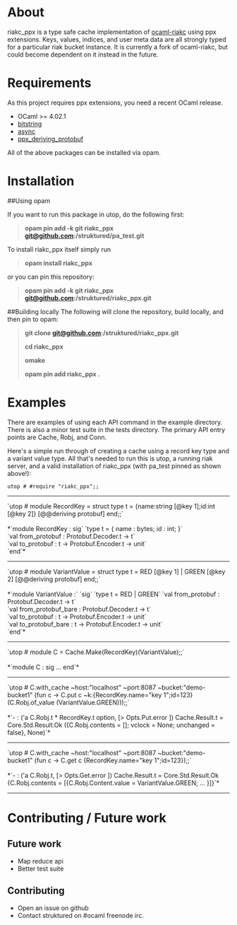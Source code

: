 # About

riakc_ppx is a type safe cache implementation of [ocaml-riakc](https://github.com/orbitz/ocaml-riakc) using ppx extensions. Keys, values, indices, and user meta data are all strongly typed for a particular riak bucket instance. It is currently a fork of ocaml-riakc, but could become dependent on it instead in the future.

# Requirements

As this project requires ppx extensions, you need a recent OCaml release.

 - OCaml >= 4.02.1
 - [bitstring](https://code.google.com/p/bitstring/)
 - [async](https://github.com/janestree/async)
 - [ppx\_deriving\_protobuf](https://github.com/whitequark/ppx_deriving_protobuf)

All of the above packages can be installed via opam.

# Installation

##Using opam

If you want to run this package in utop, do the following first:

> **opam pin add -k git riakc\_ppx git@github.com:/struktured/pa\_test.git**
> 

To install riakc_ppx itself simply run
> **opam install riakc_ppx**
>

or you can pin this repository:

> **opam pin add -k git riakc_ppx git@github.com:/struktured/riakc\_ppx.git**

##Building locally
The following will clone the repository, build locally, and then pin to opam:

> **git clone git@github.com:/struktured/riakc\_ppx.git**
> 
> **cd riakc\_ppx**
> 
> **omake**
> 
> **opam pin add riakc\_ppx .**
> 

# Examples

There are examples of using each API command in the example directory.  There is also a minor test suite in the tests directory. The primary API entry points are Cache, Robj, and Conn.

Here's a simple run through of creating a cache using a record key type and a variant value type. All that's needed to run this is utop, a running riak server, and a valid installation of riakc_ppx (with pa_test pinned as shown above!):

`utop # #require "riakc_ppx";;`
<hr>
`utop # module RecordKey = struct type t = {name:string [@key 1];id:int [@key 2]} [@@deriving protobuf] end;;`<BR><BR>
*`module RecordKey : sig`                                                                                         
 `type t = { name : bytes; id : int; }`<BR> 
`val from_protobuf : Protobuf.Decoder.t -> t` <BR> 
`val to_protobuf : t -> Protobuf.Encoder.t -> unit`<BR> 
`end`*<BR>  
<hr>
`utop # module VariantValue = struct type t = RED [@key 1] | GREEN [@key 2] [@@deriving protobuf] end;;`<BR><BR>
*`module VariantValue :`                                                                                                                                 
  `sig`                                                                                                                        
   `type t = RED | GREEN`                                                                                                                             
    `val from_protobuf : Protobuf.Decoder.t -> t`<BR>
    `val from_protobuf_bare : Protobuf.Decoder.t -> t`<BR>
    `val to_protobuf : t -> Protobuf.Encoder.t -> unit`<BR>
    `val to_protobuf_bare : t -> Protobuf.Encoder.t -> unit`<BR>
  `end`*<BR>
<hr>
`utop # module C = Cache.Make(RecordKey)(VariantValue);;`<BR><BR>
*`module C : sig ... end`*
<hr>
`utop # C.with_cache ~host:"localhost" ~port:8087 ~bucket:"demo-bucket1" (fun c -> C.put c ~k:{RecordKey.name="key 1";id=123} (C.Robj.of_value (VariantValue.GREEN)));;`<BR><br>
*`- : ('a C.Robj.t * RecordKey.t option, [> Opts.Put.error ]) Cache.Result.t =                                         
                                Core.Std.Result.Ok ({C.Robj.contents = []; vclock = None; unchanged = false}, None)`*<BR>
<hr>
`utop # C.with_cache ~host:"localhost" ~port:8087 ~bucket:"demo-bucket1" (fun c -> C.get c {RecordKey.name="key 1";id=123});;`<BR><BR>
*`- : ('a C.Robj.t, [> Opts.Get.error ]) Cache.Result.t = Core.Std.Result.Ok {C.Robj.contents =
   [{C.Robj.Content.value = VariantValue.GREEN; ... }]}`*
<hr>


# Contributing / Future work

## Future work

- Map reduce api
- Better test suite

## Contributing

- Open an issue on github 
- Contact struktured on \#ocaml freenode irc.
